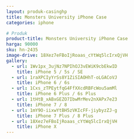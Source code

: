 ```yaml
---
layout: produk-casinghp
title: Monsters University iPhone Case
categories: iphone

# Produk
product-title: Monsters University iPhone Case
harga: 90000
sku: hn-2435
image-drive: 18Xez7eFBoIjRoaas_cYtWq5lcIrxQjVH
gallery:
  - url: 1Wv1px_3ujNz7NPIhOJ3vEWiK9cbEkwID
    title: iPhone 5 / 5s / SE
  - url: 1raXPCIyYrSs8Y1ZiSIAOHhT-oLGACoVJ
    title: iPhone 6 / 6s
  - url: 1Cxs_zTPEytfqG4FfXXcdRBFcWou5amMl
    title: iPhone 6 Plus / 6s Plus
  - url: 1tHtB_xABxGEZO7IbwMrMev2nXAPx7e23
    title: iPhone 7 / 8
  - url: 1mY9O-iixwYtBH5zVKIcFF-jiybyzZJ-g
    title: iPhone 7 Plus / 8 Plus
  - url: 18Xez7eFBoIjRoaas_cYtWq5lcIrxQjVH
    title: iPhone X
---
```


